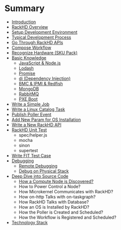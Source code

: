 # Summary

* [Introduction](README.md)
* [RackHD Overview](rackhd-overview.md)
* [Setup Development Environment](chapter1.md)
* [Typical Development Process](typical-development-process.md)
* [Go Through RackHD APIs](go-through-rackhd-apis.md)
* [Compose Workflow](compose-workflow.md)
* [Recognize Hardware \(SKU Pack\)](recognize-hardware-sku-pack.md)
* [Basic Knowledge](basic-knowledge.md)
  * [JavaScript & Node.js](basic-knowledge/javascript-and-nodejs.md)
  * [Lodash](basic-knowledge/lodash.md)
  * [Promise](basic-knowledge/promise.md)
  * [di \(Dependency Injection\)](basic-knowledge/di-dependency-injection.md)
  * [BMC & IPMI & Redfish](basic-knowledge/bmc-and-ipmi.md)
  * [MongoDB](basic-knowledge/mongodb.md)
  * [RabbitMQ](basic-knowledge/rabbitmq.md)
  * [PXE Boot](unit-testing/pxe-boot.md)
* [Write a Simple Job](write-a-simple-job.md)
* [Write a Linux Catalog Task](write-a-linux-catalog-job.md)
* [Publish Poller Event](publish-new-event.md)
* [Add New Param for OS Installation](add-new-param-for-os-installation.md)
* [Write a New RackHD API](write-a-new-rackhd-api.md)
* [RackHD Unit Test](unit-testing.md)
  * spec/helper.js
  * mocha
  * sinon
  * supertest
* [Write FIT Test Case](write-fit-test-case.md)
* [Debugging](debugging.md)
  * [Remote Debugging](debugging/remote-debugging.md)
  * [Debug on Physical Stack](debugging/debug-on-physical-stack.md)
* [Deep Dive into Source Code](deep-dive-into-source-code.md)
  * [How a Compute Node is Discovered?](deep-dive-into-source-code/how-a-compute-node-is-discovered.md)
  * How to Power Control a Node?
  * How Microkernel Communicates with RackHD?
  * How on-http Talks with on-taskgraph?
  * How RackHD Talks with Database?
  * How an OS is Installed by RackHD?
  * How the Poller is Created and Scheduled?
  * How the Workflow is Registered and Scheduled?
* [Technology Stack](technology-stack.md)

